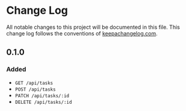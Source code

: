 # Change Log
All notable changes to this project will be documented in this file.
This change log follows the conventions of [keepachangelog.com](http://keepachangelog.com/).

## 0.1.0
### Added
* `GET /api/tasks`
* `POST /api/tasks`
* `PATCH /api/tasks/:id`
* `DELETE /api/tasks/:id`
